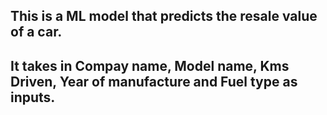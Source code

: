 ## This is a ML model that predicts the resale value of a car.
## It takes in Compay name, Model name, Kms Driven, Year of manufacture and Fuel type as inputs.

